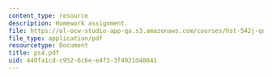 ```yaml
---
content_type: resource
description: Homework assignment.
file: https://ol-ocw-studio-app-qa.s3.amazonaws.com/courses/hst-542j-quantitative-physiology-organ-transport-systems-spring-2004/440fa1cdc9526c6ee4f33f4921d48841_ps4.pdf
file_type: application/pdf
resourcetype: Document
title: ps4.pdf
uid: 440fa1cd-c952-6c6e-e4f3-3f4921d48841
---
```

